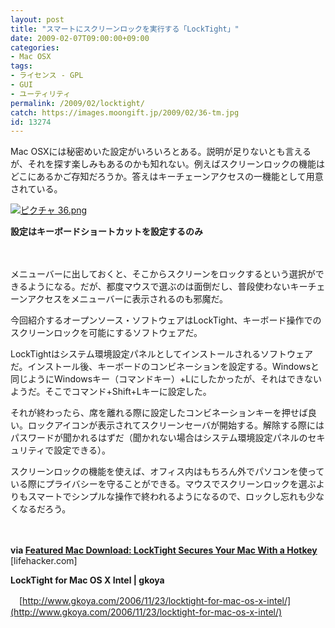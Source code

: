 ```yaml
---
layout: post
title: "スマートにスクリーンロックを実行する「LockTight」"
date: 2009-02-07T09:00:00+09:00
categories:
- Mac OSX
tags: 
- ライセンス - GPL
- GUI
- ユーティリティ
permalink: /2009/02/locktight/
catch: https://images.moongift.jp/2009/02/36-tm.jpg
id: 13274
---
```

Mac OSXには秘密めいた設定がいろいろとある。説明が足りないとも言えるが、それを探す楽しみもあるのかも知れない。例えばスクリーンロックの機能はどこにあるかご存知だろうか。答えはキーチェーンアクセスの一機能として用意されている。

  

[![ピクチャ 36.png](https://images.moongift.jp/2009/02/36-tm.jpg)](https://images.moongift.jp/2009/02/36.png)  
  
**設定はキーボードショートカットを設定するのみ**

  

　

  

メニューバーに出しておくと、そこからスクリーンをロックするという選択ができるようになる。だが、都度マウスで選ぶのは面倒だし、普段使わないキーチェーンアクセスをメニューバーに表示されるのも邪魔だ。

  

今回紹介するオープンソース・ソフトウェアはLockTight、キーボード操作でのスクリーンロックを可能にするソフトウェアだ。

  
<!--more-->

LockTightはシステム環境設定パネルとしてインストールされるソフトウェアだ。インストール後、キーボードのコンビネーションを設定する。Windowsと同じようにWindowsキー（コマンドキー）+Lにしたかったが、それはできないようだ。そこでコマンド+Shift+Lキーに設定した。

  

それが終わったら、席を離れる際に設定したコンビネーションキーを押せば良い。ロックアイコンが表示されてスクリーンセーバが開始する。解除する際にはパスワードが聞かれるはずだ（聞かれない場合はシステム環境設定パネルのセキュリティで設定できる）。

  

スクリーンロックの機能を使えば、オフィス内はもちろん外でパソコンを使っている際にプライバシーを守ることができる。マウスでスクリーンロックを選ぶよりもスマートでシンプルな操作で終われるようになるので、ロックし忘れも少なくなるだろう。

  

　

  

**via [Featured Mac Download: LockTight Secures Your Mac With a Hotkey](http://lifehacker.com/5135980/locktight-secures-your-mac-with-a-hotkey)** [lifehacker.com]

  

**LockTight for Mac OS X Intel | gkoya**  
  
　[http://www.gkoya.com/2006/11/23/locktight-for-mac-os-x-intel/](http://www.gkoya.com/2006/11/23/locktight-for-mac-os-x-intel/)

  
  
